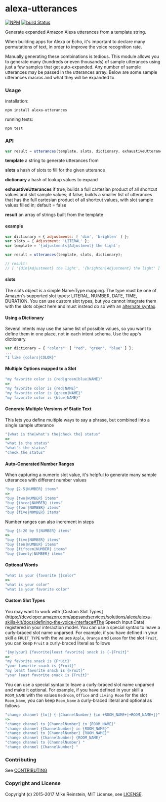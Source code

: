 # alexa-utterances

[![NPM](https://img.shields.io/npm/v/alexa-utterances.svg)](https://www.npmjs.com/package/alexa-utterances/)
[![build Status](https://travis-ci.org/alexa-js/alexa-utterances.svg?branch=master)](https://travis-ci.org/alexa-js/alexa-utterances)

Generate expanded Amazon Alexa utterances from a template string.

When building apps for Alexa or Echo, it's important to declare many permutations of text, in order to improve the voice recognition rate.

Manually generating these combinations is tedious. This module allows you to generate many (hundreds or even thousands) of sample utterances using just a few samples that get auto-expanded. Any number of sample utterances may be passed in the utterances array. Below are some sample utterances macros and what they will be expanded to.

### Usage

installation:
```
npm install alexa-utterances
```

running tests:
```
npm test
```

### API

```javascript
var result = utterances(template, slots, dictionary, exhaustiveUtterances);
```

**template** a string to generate utterances from

**slots** a hash of slots to fill for the given utterance

**dictionary** a hash of lookup values to expand

**exhaustiveUtterances** if true, builds a full cartesian product of all shortcut values and slot sample values; if false, builds a smaller list of utterances that has the full cartesian product of all shortcut values, with slot sample values filled in; default = false

**result** an array of strings built from the template



#### example

```javascript
var dictionary = { adjustments: [ 'dim', 'brighten' ] };
var slots = { Adjustment: 'LITERAL' };
var template = '{adjustments|Adjustment} the light';

var result = utterances(template, slots, dictionary);

// result:
// [ '{dim|Adjustment} the light', '{brighten|Adjustment} the light' ]
```

#### slots

The slots object is a simple Name:Type mapping. The type must be one of Amazon's supported slot types: LITERAL, NUMBER, DATE, TIME, DURATION. You can use custom slot types, but you cannot integrate them with the slots object here and must instead do so with an [alternate syntax](#custom-slot-types).


#### Using a Dictionary

Several intents may use the same list of possible values, so you want to define them in one place, not in each intent schema. Use the app's dictionary.

```javascript
var dictionary = { "colors": [ "red", "green", "blue" ] };
...
"I like {colors|COLOR}"
```

#### Multiple Options mapped to a Slot
```javascript
"my favorite color is {red|green|blue|NAME}"
=>
"my favorite color is {red|NAME}"
"my favorite color is {green|NAME}"
"my favorite color is {blue|NAME}"
```

#### Generate Multiple Versions of Static Text

This lets you define multiple ways to say a phrase, but combined into a single sample utterance

```javascript
"{what is the|what's the|check the} status"
=>
"what is the status"
"what's the status"
"check the status"
```

#### Auto-Generated Number Ranges

When capturing a numeric slot value, it's helpful to generate many sample utterances with different number values

```javascript
"buy {2-5|NUMBER} items"
=>
"buy {two|NUMBER} items"
"buy {three|NUMBER} items"
"buy {four|NUMBER} items"
"buy {five|NUMBER} items"
```

Number ranges can also increment in steps

```javascript
"buy {5-20 by 5|NUMBER} items"
=>
"buy {five|NUMBER} items"
"buy {ten|NUMBER} items"
"buy {fifteen|NUMBER} items"
"buy {twenty|NUMBER} items"
```

#### Optional Words

```javascript
"what is your {favorite |}color"
=>
"what is your color"
"what is your favorite color"
```

#### Custom Slot Types <a name="custom-slot-types"></a>

You may want to work with [Custom Slot Types](https://developer.amazon.com/appsandservices/solutions/alexa/alexa-skills-kit/docs/defining-the-voice-interface#The Speech Input Data) registered in your interaction model. You can use a special syntax to leave a curly-braced slot name unparsed. For example, if you have defined in your skill a `FRUIT_TYPE` with the values `Apple`, `Orange` and `Lemon` for the slot `Fruit`, you can keep `Fruit` a curly-braced literal as follows

```javascript
"{my|your} {favorite|least favorite} snack is {-|Fruit}"
=>
"my favorite snack is {Fruit}"
"your favorite snack is {Fruit}"
"my least favorite snack is {Fruit}"
"your least favorite snack is {Fruit}"
```

You can use a special syntax to leave a curly-braced slot name unparsed and make it optional. For example, if you have defined in your skill a `ROOM_NAME` with the values `Bedroom`, `Office` and `Living Room` for the slot `Room_Name`, you can keep `Room_Name` a curly-braced literal and optional as follows

```javascript
"change channel {to|} {-|ChannelNumber} {in +ROOM_NAME+|+ROOM_NAME+|}"
=>
"change channel to {ChannelNumber} in {ROOM_NAME}"
"change channel {ChannelNumber} in {ROOM_NAME}"
"change channel to {ChannelNumber} {ROOM_NAME}"
"change channel {ChannelNumber} {ROOM_NAME}"
"change channel to {ChannelNumber} "
"change channel {ChannelNumber} "
```

### Contributing

See [CONTRIBUTING](CONTRIBUTING.md)

### Copyright and License

Copyright (c) 2015-2017 Mike Reinstein, MIT License, see [LICENSE](LICENSE).


